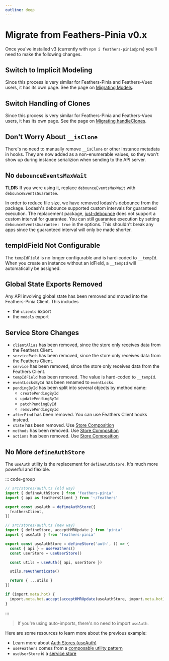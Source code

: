 ```yaml
---
outline: deep
---
```


<script setup>
import Badge from '../components/Badge.vue'
import BlockQuote from '../components/BlockQuote.vue'
</script>

# Migrate from Feathers-Pinia v0.x

Once you've installed v3 (currently with `npm i feathers-pinia@pre`) you'll need to make the following changes.

## Switch to Implicit Modeling

Since this process is very similar for Feathers-Pinia and Feathers-Vuex users, it has its own page. See the page on
[Migrating Models](/migrate/models).

## Switch Handling of Clones

Since this process is very similar for Feathers-Pinia and Feathers-Vuex users, it has its own page. See the page on
[Migrating handleClones](/migrate/handle-clones).

## Don't Worry About `__isClone`

There's no need to manually remove `__isClone` or other instance metadata in hooks. They are now added as a
non-enumerable values, so they won't show up during instance serializion when sending to the API server.

## No `debounceEventsMaxWait`

**TLDR:** If you were using it, replace `debounceEventsMaxWait` with `debounceEventsGuarantee`.

In order to reduce file size, we have removed lodash's debounce from the package.  Lodash's debounce supported custom
intervals for guaranteed execution.  The replacement package, [just-debounce](https://npmjs.com/package/just-debounce)
does not support a custom interval for guarantee. You can still guarantee execution by setting
`debounceEventsGuarantee: true` in the options.  This shouldn't break any apps since the guaranteed interval will only
be made shorter.

## tempIdField Not Configurable

The `tempIdField` is no longer configurable and is hard-coded to `__tempId`. When you create an instance without an
idField, a `__tempId` will automatically be assigned.

## Global State Exports Removed

Any API involving global state has been removed and moved into the Feathers-Pinia Client. This includes

- the `clients` export
- the `models` export

## Service Store Changes

- `clientAlias` has been removed, since the store only receives data from the Feathers Client.
- `servicePath` has been removed, since the store only receives data from the Feathers Client.
- `service` has been removed, since the store only receives data from the Feathers Client.
- `tempIdField` has been removed. The value is hard-coded to `__tempId`.
- `eventLocksById` has been renamed to `eventLocks`.
- `pendingById` has been split into several objects by method name:
  - `createPendingById`
  - `updatePendingById`
  - `patchPendingById`
  - `removePendingById`
- `afterFind` has been removed. You can use Feathers Client hooks instead.
- `state` has been removed. Use [Store Composition](/migrate/store-customization)
- `methods` has been removed. Use [Store Composition](/migrate/store-customization)
- `actions` has been removed. Use [Store Composition](/migrate/store-customization)

## No More `defineAuthStore`

The `useAuth` utility is the replacement for `defineAuthStore`.  It's much more powerful and flexible.

::: code-group

```ts [defineAuthStore (old)]
// src/stores/auth.ts (old way)
import { defineAuthStore } from 'feathers-pinia'
import { api as feathersClient } from '~/feathers'

export const useAuth = defineAuthStore({
  feathersClient,
})
```

```ts [useAuth (new)]
// src/stores/auth.ts (new way)
import { defineStore, acceptHMRUpdate } from 'pinia'
import { useAuth } from 'feathers-pinia'

export const useAuthStore = defineStore('auth', () => {
  const { api } = useFeathers()
  const userStore = useUserStore()

  const utils = useAuth({ api, userStore })

  utils.reAuthenticate()

  return { ...utils }
})

if (import.meta.hot) {
  import.meta.hot.accept(acceptHMRUpdate(useAuthStore, import.meta.hot))
}
```

:::

<BlockQuote type="info">

If you're using auto-imports, there's no need to import `useAuth`.

</BlockQuote>

Here are some resources to learn more about the previous example:

- Learn more about [Auth Stores (useAuth)](/guide/use-auth)
- `useFeathers` comes from a [composable utility pattern](/guide/common-patterns#access-feathers-client)
- `useUserStore` is a [service store](/guide/use-data-store)
